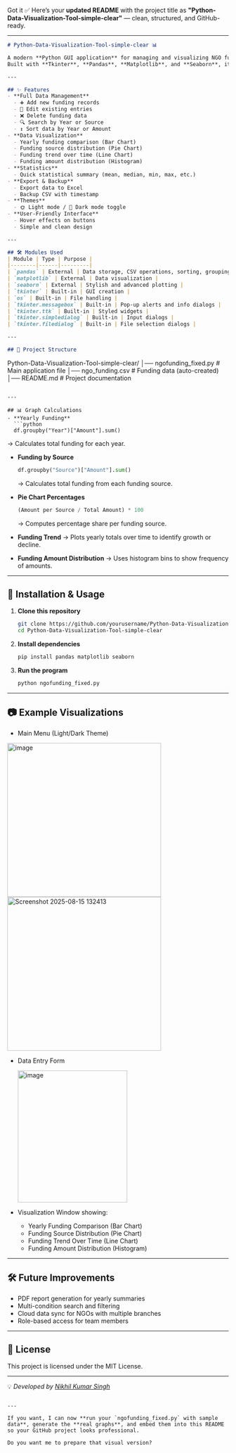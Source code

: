 Got it ✅
Here’s your **updated README** with the project title as
**"Python-Data-Visualization-Tool-simple-clear"** — clean, structured, and GitHub-ready.

---

```markdown
# Python-Data-Visualization-Tool-simple-clear 📊

A modern **Python GUI application** for managing and visualizing NGO funding data.  
Built with **Tkinter**, **Pandas**, **Matplotlib**, and **Seaborn**, it allows you to easily **add, edit, search, sort, and visualize** funding records with beautiful graphs and export options.  

---

## ✨ Features
- **Full Data Management**
  - ➕ Add new funding records
  - 📝 Edit existing entries
  - ❌ Delete funding data
  - 🔍 Search by Year or Source
  - ↕️ Sort data by Year or Amount
- **Data Visualization**
  - Yearly funding comparison (Bar Chart)
  - Funding source distribution (Pie Chart)
  - Funding trend over time (Line Chart)
  - Funding amount distribution (Histogram)
- **Statistics**
  - Quick statistical summary (mean, median, min, max, etc.)
- **Export & Backup**
  - Export data to Excel
  - Backup CSV with timestamp
- **Themes**
  - 🌞 Light mode / 🌙 Dark mode toggle
- **User-Friendly Interface**
  - Hover effects on buttons
  - Simple and clean design

---

## 🛠 Modules Used
| Module | Type | Purpose |
|--------|------|---------|
| `pandas` | External | Data storage, CSV operations, sorting, grouping, statistics |
| `matplotlib` | External | Data visualization |
| `seaborn` | External | Stylish and advanced plotting |
| `tkinter` | Built-in | GUI creation |
| `os` | Built-in | File handling |
| `tkinter.messagebox` | Built-in | Pop-up alerts and info dialogs |
| `tkinter.ttk` | Built-in | Styled widgets |
| `tkinter.simpledialog` | Built-in | Input dialogs |
| `tkinter.filedialog` | Built-in | File selection dialogs |

---

## 📂 Project Structure
```

Python-Data-Visualization-Tool-simple-clear/
│── ngofunding\_fixed.py    # Main application file
│── ngo\_funding.csv        # Funding data (auto-created)
│── README.md              # Project documentation

````

---

## 📊 Graph Calculations
- **Yearly Funding**
  ```python
  df.groupby("Year")["Amount"].sum()
````

→ Calculates total funding for each year.

* **Funding by Source**

  ```python
  df.groupby("Source")["Amount"].sum()
  ```

  → Calculates total funding from each funding source.

* **Pie Chart Percentages**

  ```python
  (Amount per Source / Total Amount) * 100
  ```

  → Computes percentage share per funding source.

* **Funding Trend**
  → Plots yearly totals over time to identify growth or decline.

* **Funding Amount Distribution**
  → Uses histogram bins to show frequency of amounts.

---

## 🚀 Installation & Usage

1. **Clone this repository**

   ```bash
   git clone https://github.com/yourusername/Python-Data-Visualization-Tool-simple-clear.git
   cd Python-Data-Visualization-Tool-simple-clear
   ```

2. **Install dependencies**

   ```bash
   pip install pandas matplotlib seaborn
   ```

3. **Run the program**

   ```bash
   python ngofunding_fixed.py
   ```

---

## 📷 Example Visualizations
* Main Menu (Light/Dark Theme)
<p>
<img width="350" height="350" alt="image" src="https://github.com/user-attachments/assets/6b808312-5b0a-40fd-86e9-8db2ca856281 "style ="margin-right: 30px;" />   <img width="350" height="350" alt="Screenshot 2025-08-15 132413" src="https://github.com/user-attachments/assets/d3dc7f59-4084-46ff-96b0-9d5451259222" /> </p>

* Data Entry Form
  <p>
    <img width="249" height="300" alt="image" src="https://github.com/user-attachments/assets/a124a8c9-815a-44d0-ab87-f719d5b09829" />

  </p>
* Visualization Window showing:

  * Yearly Funding Comparison (Bar Chart)
  * Funding Source Distribution (Pie Chart)
  * Funding Trend Over Time (Line Chart)
  * Funding Amount Distribution (Histogram)

---

## 🛠 Future Improvements

* PDF report generation for yearly summaries
* Multi-condition search and filtering
* Cloud data sync for NGOs with multiple branches
* Role-based access for team members

---

## 📜 License

This project is licensed under the MIT License.

---

💡 *Developed by [Nikhil Kumar Singh](https://github.com/HMxNikhil)*

```

---

If you want, I can now **run your `ngofunding_fixed.py` with sample data**, generate the **real graphs**, and embed them into this README so your GitHub project looks professional.  

Do you want me to prepare that visual version?
```
